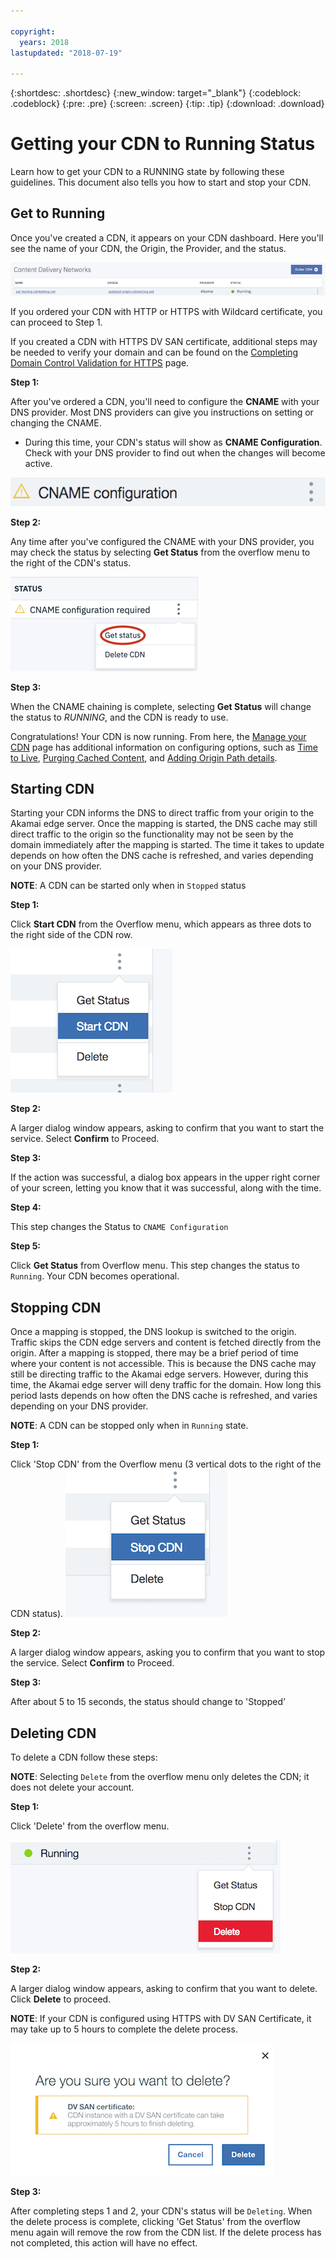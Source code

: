 ```yaml
---

copyright:
  years: 2018
lastupdated: "2018-07-19"

---
```


{:shortdesc: .shortdesc}
{:new_window: target="_blank"}
{:codeblock: .codeblock}
{:pre: .pre}
{:screen: .screen}
{:tip: .tip}
{:download: .download}

# Getting your CDN to Running Status

Learn how to get your CDN to a RUNNING state by following these guidelines. This document also tells you how to start and stop your CDN.

## Get to Running

Once you've created a CDN, it appears on your CDN dashboard. Here you'll see the name of your CDN, the Origin, the Provider, and the status.  

 ![Mapping list screenshot](images/mapping-list.png)


If you ordered your CDN with HTTP or HTTPS with Wildcard certificate, you can proceed to Step 1.

If you created a CDN with HTTPS DV SAN certificate, additional steps may be needed to verify your domain and can be found on the [Completing Domain Control Validation for HTTPS](how-to-https.html#completing-domain-control-validation-for-https) page.

**Step 1:**

After you've ordered a CDN, you'll need to configure the **CNAME** with your DNS provider. Most DNS providers can give you instructions on setting or changing the CNAME.

   * During this time, your CDN's status will show as **CNAME Configuration**. Check with your DNS provider to find out when the changes will become active.

   ![CNAME config](images/cname-config.png)  

**Step 2:**

Any time after you've configured the CNAME with your DNS provider, you may check the status by selecting **Get Status** from the overflow menu to the right of the CDN's status.

  ![CNAME getStatus](images/cname-getstatus.png)  

**Step 3:**

When the CNAME chaining is complete, selecting **Get Status** will change the status to *RUNNING*, and the CDN is ready to use.

Congratulations! Your CDN is now running. From here, the [Manage your CDN](how-to.html#manage-your-cdn) page has additional information on configuring options, such as [Time to Live](how-to.html#setting-content-caching-time-using-time-to-live-), [Purging Cached Content](how-to.html#purging-cached-content), and [Adding Origin Path details](how-to.html#adding-origin-path-details).

## Starting CDN

Starting your CDN informs the DNS to direct traffic from your origin to the Akamai edge server. Once the mapping is started, the DNS cache may still direct traffic to the origin so the functionality may not be seen by the domain immediately after the mapping is started. The time it takes to update depends on how often the DNS cache is refreshed, and varies depending on your DNS provider.

**NOTE**: A CDN can be started only when in `Stopped` status  

**Step 1:**

Click **Start CDN** from the Overflow menu, which appears as three dots to the right side of the CDN row.

  ![Overflow menu](images/start_cdn.png)

**Step 2:**

A larger dialog window appears, asking to confirm that you want to start the service. Select **Confirm** to Proceed.

**Step 3:**

If the action was successful, a dialog box appears in the upper right corner of your screen, letting you know that it was successful, along with the time.

**Step 4:**

This step changes the Status to `CNAME Configuration`

**Step 5:**

Click **Get Status** from Overflow menu. This step changes the status to `Running`. Your CDN becomes operational.

## Stopping CDN

Once a mapping is stopped, the DNS lookup is switched to the origin. Traffic skips the CDN edge servers and content is fetched directly from the origin. After a mapping is stopped, there may be a brief period of time where your content is not accessible. This is because the DNS cache may still be directing traffic to the Akamai edge servers. However, during this time, the Akamai edge server will deny traffic for the domain. How long this period lasts depends on how often the DNS cache is refreshed, and varies depending on your DNS provider.

**NOTE**: A CDN can be stopped only when in `Running` state.

**Step 1:**

Click 'Stop CDN' from the Overflow menu (3 vertical dots to the right of the CDN status).
  ![Overflow menu](images/stop_cdn.png)

**Step 2:**

A larger dialog window appears, asking you to confirm that you want to stop the service. Select **Confirm** to Proceed.

**Step 3:**

After about 5 to 15 seconds, the status should change to 'Stopped'

## Deleting CDN

To delete a CDN follow these steps:

**NOTE**: Selecting `Delete` from the overflow menu only deletes the CDN; it does not delete your account.

**Step 1:**

Click 'Delete' from the overflow menu.

 ![Delete CDN Overflow menu](images/delete_cdn.png)

**Step 2:**

A larger dialog window appears, asking to confirm that you want to delete. Click **Delete** to proceed.

**NOTE**: If your CDN is configured using HTTPS with DV SAN Certificate, it may take up to 5 hours to complete the delete process.

  ![Delete with Warning](images/delete-with-warning.png)

**Step 3:**

After completing steps 1 and 2, your CDN's status will be `Deleting`. When the delete process is complete, clicking 'Get Status' from the overflow menu again will remove the row from the CDN list. If the delete process has not completed, this action will have no effect.
